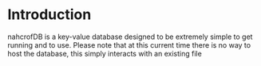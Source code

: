 # Introduction 
nahcrofDB is a key-value database designed to be extremely simple to get running and to use. Please note that at this current time there is no way to host the database, this simply interacts with an existing file


